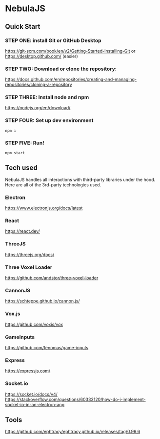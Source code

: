 # NebulaJS

## Quick Start
### STEP ONE: install Git or GitHub Desktop
https://git-scm.com/book/en/v2/Getting-Started-Installing-Git
or
https://desktop.github.com/ (easier)

### STEP TWO: Download or clone the repository:
https://docs.github.com/en/repositories/creating-and-managing-repositories/cloning-a-repository

### STEP THREE: Install node and npm
https://nodejs.org/en/download/

### STEP FOUR: Set up dev environment
```console
npm i
```

### STEP FIVE: Run!
```console
npm start
```

## Tech used
NebulaJS handles all interactions with third-party libraries under the hood. Here are all of the 3rd-party technologies used.

### Electron
https://www.electronjs.org/docs/latest

### React
https://react.dev/

### ThreeJS
https://threejs.org/docs/

### Three Voxel Loader
https://github.com/andstor/three-voxel-loader

### CannonJS
https://schteppe.github.io/cannon.js/

### Vox.js
https://github.com/voxjs/vox

### GameInputs
https://github.com/fenomas/game-inputs

### Express
https://expressjs.com/

### Socket.io
https://socket.io/docs/v4/
https://stackoverflow.com/questions/60333120/how-do-i-implement-socket-io-in-an-electron-app


## Tools

https://github.com/ephtracy/ephtracy.github.io/releases/tag/0.99.6
